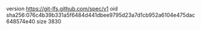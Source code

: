 version https://git-lfs.github.com/spec/v1
oid sha256:076c4b39b331a5f6484d441dbee9795d23a7d1cb952a6104e475dac648574e40
size 3830
